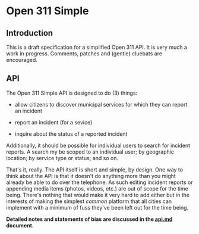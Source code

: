Open 311 Simple
==

Introduction
--

This is a draft specification for a simplified Open 311 API. It is very much a
work in progress. Comments, patches and (gentle) cluebats are encouraged.

API
--

The Open 311 Simple API is designed to do (3) things:

* allow citizens to discover municipal services for which they can report an
  incident

* report an incident (for a sevice)

* inquire about the status of a reported incident

Additionally, it should be possible for individual users to search for incident
reports. A search my be scoped to an individual user; by geographic location; by
service type or status; and so on.

That's it, really. The API itself is short and simple, by design. One way to think about the API is that it doesn't do anything more than you might already be able to do over the telephone. As such editing incident reports or appending media items (photos, videos, etc.) are out of scope for the time being. There's nothing that would make it very hard to add either but in the interests of making the simplest _common_ platform that all cities can implement with a minimum of fuss they've been left out for the time being.

**Detailed notes and statements of bias are discussed in the [api.md](https://github.com/straup/open311-simple/blob/master/api.md) document.**
